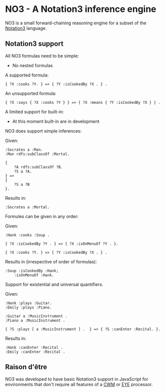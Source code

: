 # NO3 - A Notation3 inference engine

NO3 is a small forward-chaining reasoning engine for a subset of the [Notation3](https://w3c.github.io/N3/spec/) language.

## Notation3 support

All NO3 formulas need to be simple:

- No nested formulas

A supported formula:

```
{ ?X :cooks ?Y. } => { ?Y :isCookedBy ?X . } .
```

An unsupported formula:

```
{ ?X :says { ?X :cooks ?Y } } => { ?X :means { ?Y :isCookedBy ?X } } .
```

A limited support for built-in:

- At this moment built-in are in development

NO3 does support simple inferences:

Given:

```
:Socrates a :Man.
:Man rdfs:subClassOf :Mortal.

{
    ?A rdfs:subClassOf ?B. 
    ?S a ?A.
} => 
{
    ?S a ?B
}.
```

Results in:

```
:Socrates a :Mortal.
```

Formules can be given in any order:

Given:

```
:Hank :cooks :Soup .

{ ?X :isCookedBy ?Y . } => { ?X :isOnMenuOf ?Y . }.

{ ?X :cooks ?Y. } => { ?Y :isCookedBy ?X . } .
```

Results in (irrespective of order of formulas):

```
:Soup :isCookedBy :Hank;
    :isOnMenuOf :Hank.
```

Support for existential and universal quantifiers.

Given:

```
:Hank :plays :Guitar.
:Emily :plays :Piano.

:Guitar a :MusicInstrument .
:Piano a :MusicInstrument .

{ ?S :plays [ a :MusicInstrument ] .  } => { ?S :canEnter :Recital. }.
```

Results in:

```
:Hank :canEnter :Recital .
:Emily :canEnter :Recital .
```

## Raison d'être

NO3 was developed to have basic Notation3 support in JavaScript for environments
that don't require all features of a [CWM](https://github.com/sbp/cwm) or [EYE](https://josd.github.io/eye/) processor.